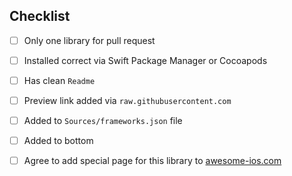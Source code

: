 ## Checklist

<!--- Go over all the following points, and put an `x` in all the boxes that apply. -->
- [ ] Only one library for pull request
- [ ] Installed correct via Swift Package Manager or Cocoapods
- [ ] Has clean `Readme`
- [ ] Preview link added via `raw.githubusercontent.com`
- [ ] Added to `Sources/frameworks.json` file
- [ ] Added to bottom
- [ ] Agree to add special page for this library to [awesome-ios.com](https://awesome-ios.com)


